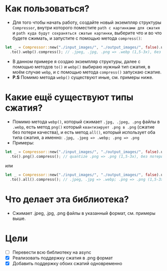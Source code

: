 # Как пользоваться?
- Для того чтобы начать работу, создайте новый экземпляр структуры `Compressor`, внутри которого поместите `path с картинками для сжатия` и `path куда будут сохраняться сжатые картинки`, выберите что и во что будете сжимать, и запустите с помощью метода `compress()`:
```rust
let _ = Compressor::new("./input_images/", "./output_images/", false).unwrap()
  .to().webp().compress(); // .jpeg, .jpg, .png => .webp (1,5-3x), без потери качества
```
- В данном примере я создаю экземпляр структуры, далее с помощью методов `to()` и `webp()` выбираю нужный тип сжатия, в моём случае `webp`, и с помощью метода `compress()` запускаю сжатие.
- **P.S** Помимо метода `webp()` существуют иные, см. примеры ниже.

# Какие ещё существуют типы сжатия?
- Помимо метода `webp()`, который сжимает `.jpg, .jpeg, .png` файлы в `.webp`, есть метод `png()` который `квантизирует .png в .png` (сжатие без потери качества), и есть метод `all()`, который использует оба типа сжатия, а именно: `.jpg, .jpeg => .webp; .png => .png`
- Примеры:
```rust
let _ = Compressor::new("./input_images/", "./output_images/", false).unwrap()
  .to().png().compress(); // quantize .png => .png (1,5-3x), без потери качества
```
или
```rust
let _ = Compressor::new("./input_images/", "./output_images/", false).unwrap()
  .to().all().compress(); // .jpeg, .jpg => .webp; .png => .png (1,5-3x), без потери качества
```

# Что делает эта библиотека?
- Сжимает .jpeg, .jpg, .png файлы в указанный формат, см. примеры выше.

# Цели
- [ ] Перевести всю библиотеку на async
- [x] Реализовать поддержку сжатия в .png формат
- [x] Добавить поддержку обоих сжатий одновременно
